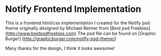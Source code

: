 # Notify Frontend Implementation

This is a frontend html/css implementation I created for the Notify psd theme
originally designed by Michael Reimer from [Best psd
Freebies] (http://www.bestpsdfreebies.com) The psd file can be found on [Graphic
Burger] (http://graphicburger.com/notify-psd-theme/)

Many thanks for the design, I think it looks awesome!

